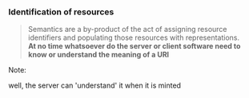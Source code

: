 ### Identification of resources

> Semantics are a by-product of the act of assigning resource identifiers and populating those resources with representations.
> <br> **At no time whatsoever do the server or client software need to know or understand the meaning of a URI**

Note:

well, the server can 'understand' it when it is minted
